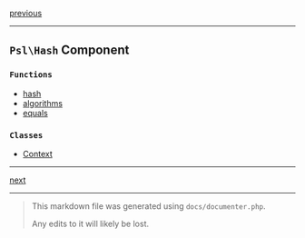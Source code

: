 [previous](fun.md)

---

## `Psl\Hash` Component

### `Functions`

- [hash](./../../src/Psl/Hash/hash.php#L16)
- [algorithms](./../../src/Psl/Hash/algorithms.php#L16)
- [equals](./../../src/Psl/Hash/equals.php#L14)

### `Classes`

- [Context](./../../src/Psl/Hash/Context.php#L31)



---

[next](html.md)

---

> This markdown file was generated using `docs/documenter.php`.
>
> Any edits to it will likely be lost.
